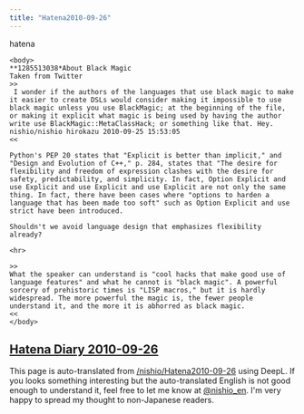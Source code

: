 ```yaml
---
title: "Hatena2010-09-26"
---
```


hatena

```
<body>
**1285513038*About Black Magic
Taken from Twitter
>>
 I wonder if the authors of the languages that use black magic to make it easier to create DSLs would consider making it impossible to use black magic unless you use BlackMagic; at the beginning of the file, or making it explicit what magic is being used by having the author write use BlackMagic::MetaClassHack; or something like that. Hey.
nishio/nishio hirokazu 2010-09-25 15:53:05
<<

Python's PEP 20 states that "Explicit is better than implicit," and "Design and Evolution of C++," p. 284, states that "The desire for flexibility and freedom of expression clashes with the desire for safety, predictability, and simplicity. In fact, Option Explicit and use Explicit and use Explicit and use Explicit are not only the same thing. In fact, there have been cases where "options to harden a language that has been made too soft" such as Option Explicit and use strict have been introduced.

Shouldn't we avoid language design that emphasizes flexibility already?

<hr>

>>
What the speaker can understand is "cool hacks that make good use of language features" and what he cannot is "black magic". A powerful sorcery of prehistoric times is "LISP macros," but it is hardly widespread. The more powerful the magic is, the fewer people understand it, and the more it is abhorred as black magic.
<<
</body>
```


[Hatena Diary 2010-09-26](https://nishiohirokazu.hatenadiary.org/archive/2010/09/26)
---
This page is auto-translated from [/nishio/Hatena2010-09-26](https://scrapbox.io/nishio/Hatena2010-09-26) using DeepL. If you looks something interesting but the auto-translated English is not good enough to understand it, feel free to let me know at [@nishio_en](https://twitter.com/nishio_en). I'm very happy to spread my thought to non-Japanese readers.